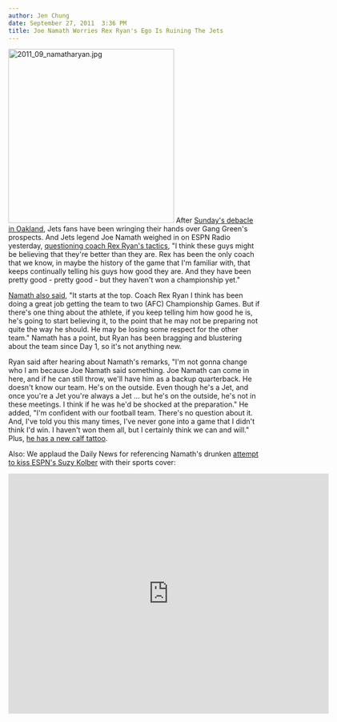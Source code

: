 ```yaml
---
author: Jen Chung
date: September 27, 2011  3:36 PM
title: Joe Namath Worries Rex Ryan's Ego Is Ruining The Jets
---
```


<p><span class="mt-enclosure mt-enclosure-image" style="display: inline;"> <img alt="2011_09_namatharyan.jpg" src="https://web.archive.org/web/20111213124756im_/http://gothamist.com/attachments/jen/2011_09_namatharyan.jpg" width="331" height="348" class="image-left"> </span>After <a href="https://web.archive.org/web/20111213124756/http://gothamist.com/2011/09/26/last_nights_action_giants_over_eagl.php">Sunday&apos;s debacle in Oakland</a>, Jets fans have been wringing their hands over Gang Green&apos;s prospects.  And Jets legend Joe Namath weighed in on ESPN Radio yesterday, <a href="https://web.archive.org/web/20111213124756/http://www.nydailynews.com/sports/football/jets/2011/09/27/2011-09-27_joe_no_talk_on_broadway.html">questioning coach Rex Ryan&apos;s tactics</a>, &quot;I think these guys might be believing that they&apos;re better than they are. Rex has been the only coach that we know, in maybe the history of the game that I&apos;m familiar with, that keeps continually telling his guys how good they are. And they have been pretty good - pretty good - but they haven&apos;t won a championship yet.&quot;  </p>

<p><a href="https://web.archive.org/web/20111213124756/http://espn.go.com/new-york/nfl/story/_/id/7023925/joe-namath-rex-ryan-odds-new-york-jets-preparation">Namath also said</a>, &quot;It starts at the top. Coach Rex Ryan I think has been doing a great job getting the team to two (AFC) Championship Games. But if there&apos;s one thing about the athlete, if you keep telling him how good he is, he&apos;s going to start believing it, to the point that he may not be preparing not quite the way he should. He may be losing some respect for the other team.&quot; Namath has a point, but Ryan has been bragging and blustering about the team since Day 1, so it&apos;s not anything new.</p>

<p>Ryan said after hearing about Namath&apos;s remarks, &quot;I&apos;m not gonna change who I am because Joe Namath said something. Joe Namath can come in here, and if he can still throw, we&apos;ll have him as a backup quarterback. He doesn&apos;t know our team. He&apos;s on the outside. Even though he&apos;s a Jet, and once you&apos;re a Jet you&apos;re always a Jet ... but he&apos;s on the outside, he&apos;s not in these meetings. I think if he was he&apos;d be shocked at the preparation.&quot; He added, &quot;I&apos;m confident with our football team. There&apos;s no question about it. And, I&apos;ve told you this many times, I&apos;ve never gone into a game that I didn&apos;t think I&apos;d win. I haven&apos;t won them all, but I certainly think we can and will.&quot;  Plus, <a href="https://web.archive.org/web/20111213124756/http://gothamist.com/2011/08/02/in_which_rex_ryan_tells_the_world_w.php">he has a new calf tattoo</a>.</p>

<p>Also: We applaud the Daily News for referencing Namath&apos;s drunken <a href="https://web.archive.org/web/20111213124756/http://www.usatoday.com/sports/football/nfl/2003-12-23-namath-apology_x.htm">attempt to kiss ESPN&apos;s Suzy Kolber</a> with their sports cover:</p>

<p><iframe width="640" height="480" src="https://web.archive.org/web/20111213124756if_/http://www.youtube.com/embed/HQqIQyT-RuM" frameborder="0" allowfullscreen></iframe></p>